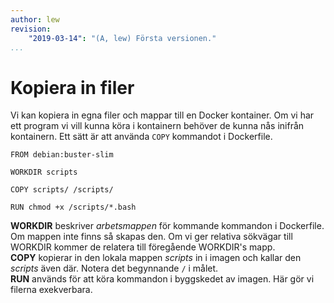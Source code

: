 ```yaml
---
author: lew
revision:
    "2019-03-14": "(A, lew) Första versionen."
...
```

Kopiera in filer
=======================

Vi kan kopiera in egna filer och mappar till en Docker kontainer. Om vi har ett program vi vill kunna köra i kontainern behöver de kunna nås inifrån kontainern. Ett sätt är att använda `COPY` kommandot i Dockerfile.

```
FROM debian:buster-slim

WORKDIR scripts

COPY scripts/ /scripts/

RUN chmod +x /scripts/*.bash
```

**WORKDIR** beskriver *arbetsmappen* för kommande kommandon i Dockerfile. Om mappen inte finns så skapas den. Om vi ger relativa sökvägar till WORKDIR kommer de relatera till föregående WORKDIR's mapp.  
**COPY** kopierar in den lokala mappen *scripts* in i imagen och kallar den *scripts* även där. Notera det begynnande `/` i målet.  
**RUN** används för att köra kommandon i byggskedet av imagen. Här gör vi filerna exekverbara.
